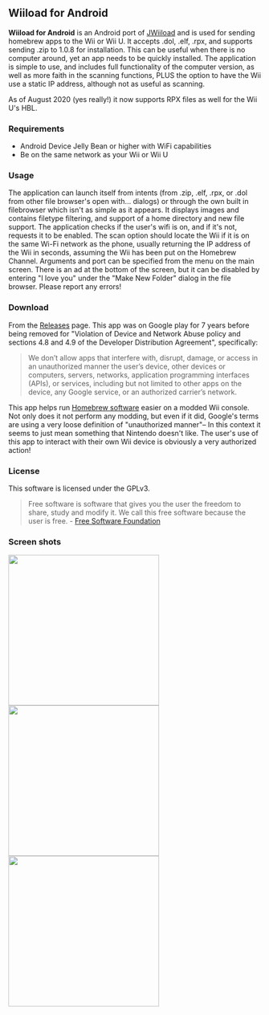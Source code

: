 ## Wiiload for Android

**Wiiload for Android** is an Android port of [JWiiload](https://github.com/vgmoose/jwiiload) and is used for sending homebrew apps to the Wii or Wii U. It accepts .dol, .elf, .rpx, and supports sending .zip to 1.0.8 for installation. This can be useful when there is no computer around, yet an app needs to be quickly installed. The application is simple to use, and includes full functionality of the computer version, as well as more faith in the scanning functions, PLUS the option to have the Wii use a static IP address, although not as useful as scanning.

As of August 2020 (yes really!) it now supports RPX files as well for the Wii U's HBL.

### Requirements
- Android Device Jelly Bean or higher with WiFi capabilities
- Be on the same network as your Wii or Wii U

### Usage
The application can launch itself from intents (from .zip, .elf, .rpx, or .dol from other file browser's open with... dialogs) or through the own built in filebrowser which isn't as simple as it appears. It displays images and contains filetype filtering, and support of a home directory and new file support. The application checks if the user's wifi is on, and if it's not, requests it to be enabled. The scan option should locate the Wii if it is on the same Wi-Fi network as the phone, usually returning the IP address of the Wii in seconds, assuming the Wii has been put on the Homebrew Channel. Arguments and port can be specified from the menu on the main screen. There is an ad at the bottom of the screen, but it can be disabled by entering "I love you" under the "Make New Folder" dialog in the file browser. Please report any errors!

### Download
From the [Releases](https://github.com/vgmoose/Wiiload-for-Android/releases) page. This app was on Google play for 7 years before being removed for "Violation of Device and Network Abuse policy and sections 4.8 and 4.9 of the Developer Distribution Agreement", specifically:

> We don’t allow apps that interfere with, disrupt, damage, or access in an unauthorized manner the user’s device, other devices or computers, servers, networks, application programming interfaces (APIs), or services, including but not limited to other apps on the device, any Google service, or an authorized carrier’s network.

This app helps run [Homebrew software](https://en.wikipedia.org/wiki/Homebrew_(video_games)) easier on a modded Wii console. Not only does it not perform any modding, but even if it did, Google's terms are using a very loose definition of "unauthorized manner"– In this context it seems to just mean something that Nintendo doesn't like. The user's use of this app to interact with their own Wii device is obviously a very authorized action!

### License
This software is licensed under the GPLv3.

> Free software is software that gives you the user the freedom to share, study and modify it. We call this free software because the user is free. - [Free Software Foundation](https://www.fsf.org/about/what-is-free-software)

### Screen shots
<img src="https://i.imgur.com/NL0EWfW.png" width=300 /> <img src="https://i.imgur.com/zvkTQ4n.png" width=300 /> <img src="https://i.imgur.com/bVzz38a.png" width=300 />
